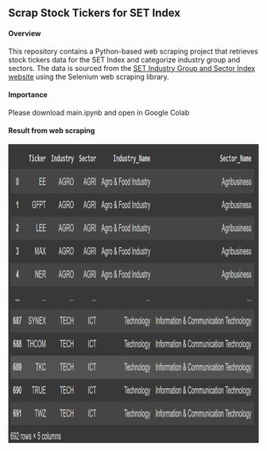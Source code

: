 ## Scrap Stock Tickers for SET Index

#### Overview
This repository contains a Python-based web scraping project that retrieves stock tickers data for the SET Index and categorize industry group and sectors. The data is sourced from the [SET Industry Group and Sector Index website](https://www.set.or.th/en/market/index/set/overview) using the Selenium web scraping library. 

#### Importance
Please download main.ipynb and open in Google Colab

#### Result from web scraping
<img src="https://github.com/SamapanThongmee/Scrap_SET_Index_Stock_Tickers/blob/main/Scrap_Result.PNG" height="600" width="900" >
